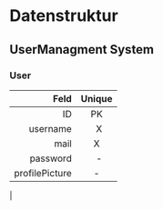 # Datenstruktur

## UserManagment System

### User
| Feld           | Unique |
|---------------:|:------:|
|  ID            |   PK   |
| username       |   X    |
| mail           |   X    |
| password       |   -    |
| profilePicture |   -    |
|
